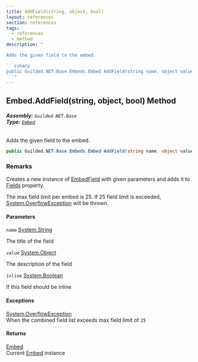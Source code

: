 ```yaml
---
title: AddField(string, object, bool)
layout: references
section: references
tags:
  - references
  - method
description: "

Adds the given field to the embed.

```csharp
public Guilded.NET.Base.Embeds.Embed AddField(string name, object value, bool inline=false);
```"
---
```


## Embed.AddField(string, object, bool) Method
###### **Assembly:** `Guilded.NET.Base`<br/>**Type:** [`Embed`](Embed 'Guilded.NET.Base.Embeds.Embed')

Adds the given field to the embed.

```csharp
public Guilded.NET.Base.Embeds.Embed AddField(string name, object value, bool inline=false);
```

### Remarks
  
Creates a new instance of [EmbedField](EmbedField 'Guilded.NET.Base.Embeds.EmbedField') with given parameters and adds it to [Fields](Embed.Fields 'Guilded.NET.Base.Embeds.Embed.Fields') property.  
  
The max field limit per embed is 25. If 25 field limit is exceeded, [System.OverflowException](https://docs.microsoft.com/en-us/dotnet/api/System.OverflowException 'System.OverflowException') will be thrown.
#### Parameters

<a name='Guilded.NET.Base.Embeds.Embed.AddField(string,object,bool).name'></a>

`name` [System.String](https://docs.microsoft.com/en-us/dotnet/api/System.String 'System.String')

The title of the field

<a name='Guilded.NET.Base.Embeds.Embed.AddField(string,object,bool).value'></a>

`value` [System.Object](https://docs.microsoft.com/en-us/dotnet/api/System.Object 'System.Object')

The description of the field

<a name='Guilded.NET.Base.Embeds.Embed.AddField(string,object,bool).inline'></a>

`inline` [System.Boolean](https://docs.microsoft.com/en-us/dotnet/api/System.Boolean 'System.Boolean')

If this field should be inline

#### Exceptions

[System.OverflowException](https://docs.microsoft.com/en-us/dotnet/api/System.OverflowException 'System.OverflowException')  
When the combined field list exceeds max field limit of `25`

#### Returns
[Embed](Embed 'Guilded.NET.Base.Embeds.Embed')  
Current [Embed](Embed 'Guilded.NET.Base.Embeds.Embed') instance